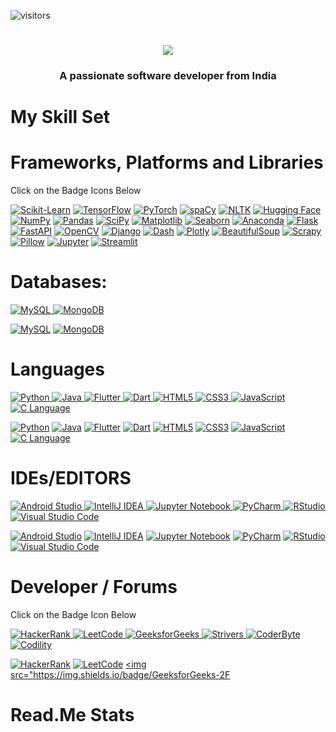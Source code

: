 ![visitors](https://visitor-badge.laobi.icu/badge?page_id=page.id)

<h1 align="center">
    <img src="https://readme-typing-svg.herokuapp.com/?font=Righteous&size=35&center=true&vCenter=true&width=500&height=70&duration=4000&lines=Hi+There!+👋;+I'm+Safwan+Nasir !;" />
</h1>

<h3 align="center">A passionate software developer from India</h3>
</div>
    
<!---
safwannasir49/safwannasir49 is a ✨ special ✨ repository because its `README.md` (this file) appears on your GitHub profile.
You can click the Preview link to take a look at your changes.
--->
# My Skill Set

# Frameworks, Platforms and Libraries
Click on the Badge Icons Below



<a href="https://scikit-learn.org/" target="_blank" rel="noopener noreferrer nofollow"><img src="https://skillicons.dev/icons?i=scikit-learn" alt="Scikit-Learn" /></a>
<a href="https://www.tensorflow.org/" target="_blank" rel="noopener noreferrer nofollow"><img src="https://skillicons.dev/icons?i=tensorflow" alt="TensorFlow" /></a>
<a href="https://pytorch.org/" target="_blank" rel="noopener noreferrer nofollow"><img src="https://skillicons.dev/icons?i=pytorch" alt="PyTorch" /></a>
<a href="https://spacy.io/" target="_blank" rel="noopener noreferrer nofollow"><img src="https://skillicons.dev/icons?i=spacy" alt="spaCy" /></a>
<a href="https://www.nltk.org/" target="_blank" rel="noopener noreferrer nofollow"><img src="https://skillicons.dev/icons?i=nltk" alt="NLTK" /></a>
<a href="https://huggingface.co/" target="_blank" rel="noopener noreferrer nofollow"><img src="https://skillicons.dev/icons?i=huggingface" alt="Hugging Face" /></a>
<a href="https://numpy.org/" target="_blank" rel="noopener noreferrer nofollow"><img src="https://skillicons.dev/icons?i=numpy" alt="NumPy" /></a>
<a href="https://pandas.pydata.org/" target="_blank" rel="noopener noreferrer nofollow"><img src="https://skillicons.dev/icons?i=pandas" alt="Pandas" /></a>
<a href="https://www.scipy.org/" target="_blank" rel="noopener noreferrer nofollow"><img src="https://skillicons.dev/icons?i=scipy" alt="SciPy" /></a>
<a href="https://matplotlib.org/" target="_blank" rel="noopener noreferrer nofollow"><img src="https://skillicons.dev/icons?i=matplotlib" alt="Matplotlib" /></a>
<a href="https://seaborn.pydata.org/" target="_blank" rel="noopener noreferrer nofollow"><img src="https://skillicons.dev/icons?i=seaborn" alt="Seaborn" /></a>
<a href="https://www.anaconda.com/" target="_blank" rel="noopener noreferrer nofollow"><img src="https://skillicons.dev/icons?i=anaconda" alt="Anaconda" /></a>
<a href="https://flask.palletsprojects.com/" target="_blank" rel="noopener noreferrer nofollow"><img src="https://skillicons.dev/icons?i=flask" alt="Flask" /></a>
<a href="https://fastapi.tiangolo.com/" target="_blank" rel="noopener noreferrer nofollow"><img src="https://skillicons.dev/icons?i=fastapi" alt="FastAPI" /></a>
<a href="https://opencv.org/" target="_blank" rel="noopener noreferrer nofollow"><img src="https://skillicons.dev/icons?i=opencv" alt="OpenCV" /></a>
<a href="https://www.djangoproject.com/" target="_blank" rel="noopener noreferrer nofollow"><img src="https://skillicons.dev/icons?i=django" alt="Django" /></a>
<a href="https://plotly.com/dash/" target="_blank" rel="noopener noreferrer nofollow"><img src="https://skillicons.dev/icons?i=dash" alt="Dash" /></a>
<a href="https://plotly.com/" target="_blank" rel="noopener noreferrer nofollow"><img src="https://skillicons.dev/icons?i=plotly" alt="Plotly" /></a>
<a href="https://www.crummy.com/software/BeautifulSoup/" target="_blank" rel="noopener noreferrer nofollow"><img src="https://skillicons.dev/icons?i=beautifulsoup" alt="BeautifulSoup" /></a>
<a href="https://scrapy.org/" target="_blank" rel="noopener noreferrer nofollow"><img src="https://skillicons.dev/icons?i=scrapy" alt="Scrapy" /></a>
<a href="https://python-pillow.org/" target="_blank" rel="noopener noreferrer nofollow"><img src="https://skillicons.dev/icons?i=pillow" alt="Pillow" /></a>
<a href="https://jupyter.org/" target="_blank" rel="noopener noreferrer nofollow"><img src="https://skillicons.dev/icons?i=jupyter" alt="Jupyter" /></a>
<a href="https://streamlit.io/" target="_blank" rel="noopener noreferrer nofollow"><img src="https://skillicons.dev/icons?i=streamlit" alt="Streamlit" /></a>



# Databases:

<a href="https://www.mysql.com/">
    <img src="https://img.shields.io/badge/MySQL-4479A1.svg?style=for-the-badge&logo=MySQL&logoColor=white" alt="MySQL" style="max-width: 100%;">
</a>
<a href="https://www.mongodb.com/">
    <img src="https://img.shields.io/badge/MongoDB-47A248.svg?style=for-the-badge&logo=MongoDB&logoColor=white" alt="MongoDB" style="max-width: 100%;">
</a>

<a href="https://www.mysql.com/" target="_blank" rel="noopener noreferrer nofollow"><img src="https://skillicons.dev/icons?i=mysql" alt="MySQL" /></a>
<a href="https://www.mongodb.com/" target="_blank" rel="noopener noreferrer nofollow"><img src="https://skillicons.dev/icons?i=mongodb" alt="MongoDB" /></a>

# Languages
<a target="_blank" rel="noopener noreferrer nofollow" href="https://www.python.org/">
    <img src="https://img.shields.io/badge/python-3670A0?style=for-the-badge&logo=python&logoColor=ffdd54" alt="Python" />
</a>
<a target="_blank" rel="noopener noreferrer nofollow" href="https://www.java.com/">
    <img src="https://img.shields.io/badge/Java-ED8B00?style=for-the-badge&logo=java&logoColor=white" alt="Java" />
</a>
<a target="_blank" rel="noopener noreferrer nofollow" href="https://flutter.dev/">
    <img src="https://img.shields.io/badge/Flutter-02569B?style=for-the-badge&logo=flutter&logoColor=white" alt="Flutter" />
</a>
<a target="_blank" rel="noopener noreferrer nofollow" href="https://dart.dev/">
    <img src="https://img.shields.io/badge/Dart-0175C2?style=for-the-badge&logo=dart&logoColor=white" alt="Dart" />
</a>
<a target="_blank" rel="noopener noreferrer nofollow" href="https://developer.mozilla.org/en-US/docs/Web/HTML">
    <img src="https://img.shields.io/badge/HTML5-E34F26?style=for-the-badge&logo=html5&logoColor=white" alt="HTML5" />
</a>
<a target="_blank" rel="noopener noreferrer nofollow" href="https://developer.mozilla.org/en-US/docs/Web/CSS">
    <img src="https://img.shields.io/badge/CSS3-1572B6?style=for-the-badge&logo=css3&logoColor=white" alt="CSS3" />
</a>
<a target="_blank" rel="noopener noreferrer nofollow" href="https://developer.mozilla.org/en-US/docs/Web/JavaScript">
    <img src="https://img.shields.io/badge/JavaScript-F7DF1E?style=for-the-badge&logo=javascript&logoColor=black" alt="JavaScript" />
</a>
<a target="_blank" rel="noopener noreferrer nofollow" href="https://en.wikipedia.org/wiki/C_(programming_language)">
    <img src="https://img.shields.io/badge/C-00599C?style=for-the-badge&logo=c&logoColor=white" alt="C Language" />
</a>

<a href="https://www.python.org/" target="_blank" rel="noopener noreferrer nofollow"><img src="https://skillicons.dev/icons?i=python" alt="Python" /></a>
<a href="https://www.java.com/" target="_blank" rel="noopener noreferrer nofollow"><img src="https://skillicons.dev/icons?i=java" alt="Java" /></a>
<a href="https://flutter.dev/" target="_blank" rel="noopener noreferrer nofollow"><img src="https://skillicons.dev/icons?i=flutter" alt="Flutter" /></a>
<a href="https://dart.dev/" target="_blank" rel="noopener noreferrer nofollow"><img src="https://skillicons.dev/icons?i=dart" alt="Dart" /></a>
<a href="https://developer.mozilla.org/en-US/docs/Web/HTML" target="_blank" rel="noopener noreferrer nofollow"><img src="https://skillicons.dev/icons?i=html" alt="HTML5" /></a>
<a href="https://developer.mozilla.org/en-US/docs/Web/CSS" target="_blank" rel="noopener noreferrer nofollow"><img src="https://skillicons.dev/icons?i=css" alt="CSS3" /></a>
<a href="https://developer.mozilla.org/en-US/docs/Web/JavaScript" target="_blank" rel="noopener noreferrer nofollow"><img src="https://skillicons.dev/icons?i=javascript" alt="JavaScript" /></a>
<a href="https://www.cprogramming.com/" target="_blank" rel="noopener noreferrer nofollow"><img src="https://skillicons.dev/icons?i=c" alt="C Language" /></a>

# IDEs/EDITORS
<a target="_blank" rel="noopener noreferrer nofollow" href="https://developer.android.com/studio">
    <img src="https://img.shields.io/badge/Android%20Studio-3DDC84?style=for-the-badge&logo=android-studio&logoColor=white" alt="Android Studio" />
</a>
<a target="_blank" rel="noopener noreferrer nofollow" href="https://www.jetbrains.com/idea/">
    <img src="https://img.shields.io/badge/IntelliJ%20IDEA-000000?style=for-the-badge&logo=intellij-idea&logoColor=white" alt="IntelliJ IDEA" />
</a>
<a target="_blank" rel="noopener noreferrer nofollow" href="https://jupyter.org/">
    <img src="https://img.shields.io/badge/Jupyter-F37626?style=for-the-badge&logo=jupyter&logoColor=white" alt="Jupyter Notebook" />
</a>
<a target="_blank" rel="noopener noreferrer nofollow" href="https://www.jetbrains.com/pycharm/">
    <img src="https://img.shields.io/badge/PyCharm-000000?style=for-the-badge&logo=pycharm&logoColor=white" alt="PyCharm" />
</a>
<a target="_blank" rel="noopener noreferrer nofollow" href="https://www.rstudio.com/">
    <img src="https://img.shields.io/badge/RStudio-75AADB?style=for-the-badge&logo=rstudio&logoColor=white" alt="RStudio" />
</a>
<a target="_blank" rel="noopener noreferrer nofollow" href="https://code.visualstudio.com/">
    <img src="https://img.shields.io/badge/Visual%20Studio%20Code-0078D4?style=for-the-badge&logo=visual-studio-code&logoColor=white" alt="Visual Studio Code" />
</a>

<a href="https://developer.android.com/studio" target="_blank" rel="noopener noreferrer nofollow"><img src="https://skillicons.dev/icons?i=androidstudio" alt="Android Studio" /></a>
<a href="https://www.jetbrains.com/idea/" target="_blank" rel="noopener noreferrer nofollow"><img src="https://skillicons.dev/icons?i=idea" alt="IntelliJ IDEA" /></a>
<a href="https://jupyter.org/" target="_blank" rel="noopener noreferrer nofollow"><img src="https://skillicons.dev/icons?i=jupyter" alt="Jupyter Notebook" /></a>
<a href="https://www.jetbrains.com/pycharm/" target="_blank" rel="noopener noreferrer nofollow"><img src="https://skillicons.dev/icons?i=pycharm" alt="PyCharm" /></a>
<a href="https://posit.co/download/rstudio-desktop/" target="_blank" rel="noopener noreferrer nofollow"><img src="https://skillicons.dev/icons?i=rstudio" alt="RStudio" /></a>
<a href="https://code.visualstudio.com/" target="_blank" rel="noopener noreferrer nofollow"><img src="https://skillicons.dev/icons?i=vscode" alt="Visual Studio Code" /></a>

# Developer / Forums

Click on the Badge Icon Below

<a target="_blank" rel="noopener noreferrer nofollow" href="https://www.hackerrank.com/profile/safwannasir49">
    <img src="https://img.shields.io/badge/HackerRank-2EC866?style=for-the-badge&logo=hackerrank&logoColor=white" alt="HackerRank" />
</a>

<a target="_blank" rel="noopener noreferrer nofollow" href="https://leetcode.com/">
    <img src="https://img.shields.io/badge/LeetCode-FFA116?style=for-the-badge&logo=leetcode&logoColor=black" alt="LeetCode" />
</a>
<a target="_blank" rel="noopener noreferrer nofollow" href="https://www.geeksforgeeks.org/user/safwannasir49/?utm_source=geeksforgeeks&utm_medium=my_profile&utm_campaign=auth_user">
    <img src="https://img.shields.io/badge/GeeksforGeeks-0F9D58?style=for-the-badge&logo=geeksforgeeks&logoColor=white" alt="GeeksforGeeks" />
</a>
<a target="_blank" rel="noopener noreferrer nofollow" href="https://takeuforward.org/">
    <img src="https://img.shields.io/badge/Strivers-FF0000?style=for-the-badge&logo=strivers&logoColor=white" alt="Strivers" />
</a>
<a target="_blank" rel="noopener noreferrer nofollow" href="https://coderbyte.com/profile/safwannasir49">
    <img src="https://img.shields.io/badge/CoderByte-ADD8E6?style=for-the-badge&logo=coderbyte&logoColor=white" alt="CoderByte" />
</a>
<a target="_blank" rel="noopener noreferrer nofollow" href="https://app.codility.com/programmers/">
    <img src="https://img.shields.io/badge/Codility-black?style=for-the-badge" alt="Codility" />
</a>

<a href="https://www.hackerrank.com/" target="_blank" rel="noopener noreferrer nofollow"><img src="https://img.shields.io/badge/HackerRank-00EA64?style=for-the-badge&logo=hackerrank&logoColor=white" alt="HackerRank" /></a>
<a href="https://leetcode.com/" target="_blank" rel="noopener noreferrer nofollow"><img src="https://img.shields.io/badge/LeetCode-FFA116?style=for-the-badge&logo=leetcode&logoColor=white" alt="LeetCode" /></a>
<a href="https://www.geeksforgeeks.org/" target="_blank" rel="noopener noreferrer nofollow"><img src="https://img.shields.io/badge/GeeksforGeeks-2F


# Read.Me Stats











